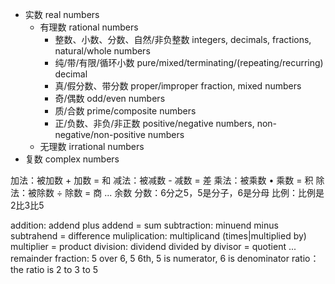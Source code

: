 - 实数 real numbers
	- 有理数 rational numbers
		- 整数、小数、分数、自然/非负整数 integers, decimals, fractions, natural/whole numbers
		- 纯/带/有限/循环小数 pure/mixed/terminating/(repeating/recurring) decimal
		- 真/假分数、带分数 proper/improper fraction, mixed numbers
		- 奇/偶数 odd/even numbers
		- 质/合数 prime/composite numbers
		- 正/负数、非负/非正数 positive/negative numbers, non-negative/non-positive numbers
	- 无理数 irrational numbers
- 复数 complex numbers

加法：被加数 + 加数 = 和
减法：被减数 - 减数 = 差
乘法：被乘数 • 乘数 = 积
除法：被除数 ÷ 除数 = 商 ... 余数
分数：6分之5，5是分子，6是分母
比例：比例是2比3比5

addition: addend plus addend = sum
subtraction: minuend minus subtrahend = difference
muliplication: multiplicand (times|multiplied by) multiplier = product
division: dividend divided by divisor = quotient ... remainder
fraction: 5 over 6, 5 6th, 5 is numerator, 6 is denominator
ratio：the ratio is 2 to 3 to 5
